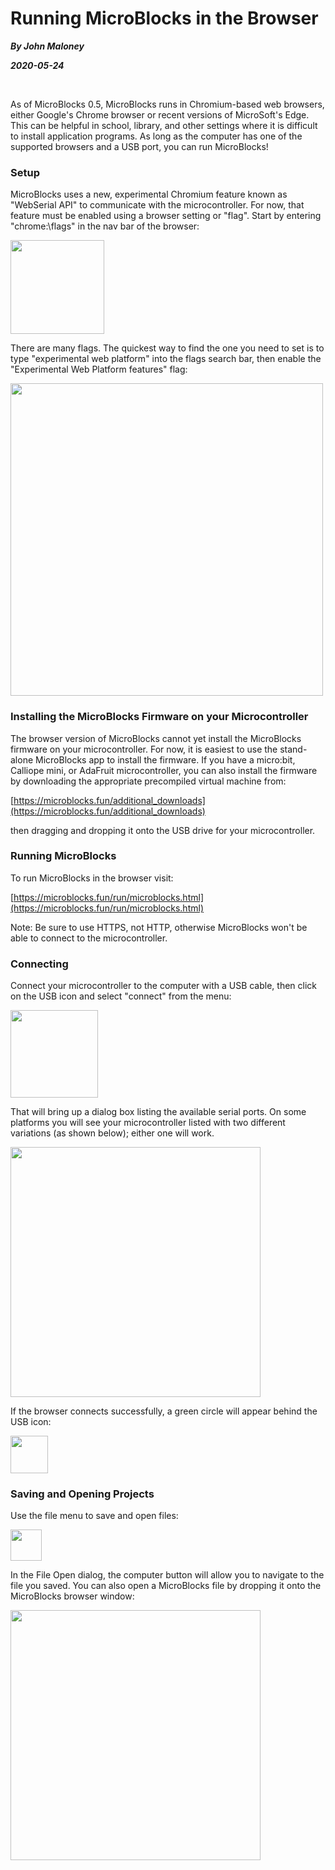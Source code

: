 # Running MicroBlocks in the Browser

_**By John Maloney**_

_**2020-05-24**_

<br>

As of MicroBlocks 0.5, MicroBlocks runs in Chromium-based
web browsers, either Google's Chrome browser or recent versions of
MicroSoft's Edge. This can be helpful in school, library, and other
settings where it is difficult to install application programs.
As long as the computer has one of the supported browsers and a USB port,
you can run MicroBlocks!

### Setup

MicroBlocks uses a new, experimental
Chromium feature known as "WebSerial API" to communicate with the
microcontroller. For now, that feature must be enabled using a browser
setting or "flag". Start by entering "chrome:\\flags" in the nav bar
of the browser:

<img src="chromeFlagsPage.png" width="150px"/>

There are many flags. The quickest way to find the one you need to
set is to type "experimental web platform" into the flags search bar,
then enable the "Experimental Web Platform features" flag:

<img src="setExperimentWebPlatformFlag.png" width="500px"/>

### Installing the MicroBlocks Firmware on your Microcontroller

The browser version of MicroBlocks cannot yet install the MicroBlocks firmware
on your microcontroller. For now, it is easiest to use the stand-alone MicroBlocks app
to install the firmware. If you have a micro:bit, Calliope mini, or AdaFruit
microcontroller, you can also install the firmware by downloading the
appropriate precompiled virtual machine from:

[https://microblocks.fun/additional_downloads](https://microblocks.fun/additional_downloads)

then dragging and dropping it onto the USB drive for your microcontroller.

### Running MicroBlocks

To run MicroBlocks in the browser visit:

[https://microblocks.fun/run/microblocks.html](https://microblocks.fun/run/microblocks.html)

Note: Be sure to use HTTPS, not HTTP, otherwise MicroBlocks won't be able
to connect to the microcontroller.

### Connecting

Connect your microcontroller to the computer with a USB cable, then click on
the USB icon and select "connect" from the menu:

<img src="browserConnectMenu.png" width="140px"/>

That will bring up a dialog box listing the available serial ports.
On some platforms you will see your microcontroller listed with two
different variations (as shown below); either one will work.

<img src="browserConnectDialog.png" width="400px"/>

If the browser connects successfully, a green circle will appear behind the USB icon:

<img src="browserConnected.png" width="60px"/>

### Saving and Opening Projects

Use the file menu to save and open files:

<img src="browserFileMenu.png" width="50px"/>

In the File Open dialog, the computer button will allow you to navigate
to the file you saved. You can also open a MicroBlocks file by dropping it
onto the MicroBlocks browser window:

<img src="browserFileDialog.png" width="400px"/>


